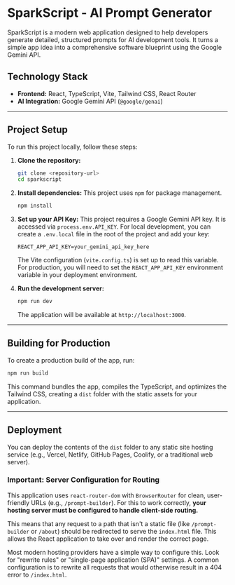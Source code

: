 # SparkScript - AI Prompt Generator

SparkScript is a modern web application designed to help developers generate detailed, structured prompts for AI development tools. It turns a simple app idea into a comprehensive software blueprint using the Google Gemini API.

## Technology Stack

- **Frontend:** React, TypeScript, Vite, Tailwind CSS, React Router
- **AI Integration:** Google Gemini API (`@google/genai`)

---

## Project Setup

To run this project locally, follow these steps:

1.  **Clone the repository:**
    ```bash
    git clone <repository-url>
    cd sparkscript
    ```

2.  **Install dependencies:**
    This project uses `npm` for package management.
    ```bash
    npm install
    ```

3.  **Set up your API Key:**
    This project requires a Google Gemini API key. It is accessed via `process.env.API_KEY`. For local development, you can create a `.env.local` file in the root of the project and add your key:
    ```
    REACT_APP_API_KEY=your_gemini_api_key_here
    ```
    The Vite configuration (`vite.config.ts`) is set up to read this variable. For production, you will need to set the `REACT_APP_API_KEY` environment variable in your deployment environment.

4.  **Run the development server:**
    ```bash
    npm run dev
    ```
    The application will be available at `http://localhost:3000`.

---

## Building for Production

To create a production build of the app, run:
```bash
npm run build
```
This command bundles the app, compiles the TypeScript, and optimizes the Tailwind CSS, creating a `dist` folder with the static assets for your application.

---

## Deployment

You can deploy the contents of the `dist` folder to any static site hosting service (e.g., Vercel, Netlify, GitHub Pages, Coolify, or a traditional web server).

### Important: Server Configuration for Routing

This application uses `react-router-dom` with `BrowserRouter` for clean, user-friendly URLs (e.g., `/prompt-builder`). For this to work correctly, **your hosting server must be configured to handle client-side routing.**

This means that any request to a path that isn't a static file (like `/prompt-builder` or `/about`) should be redirected to serve the `index.html` file. This allows the React application to take over and render the correct page.

Most modern hosting providers have a simple way to configure this. Look for "rewrite rules" or "single-page application (SPA)" settings. A common configuration is to rewrite all requests that would otherwise result in a 404 error to `/index.html`.